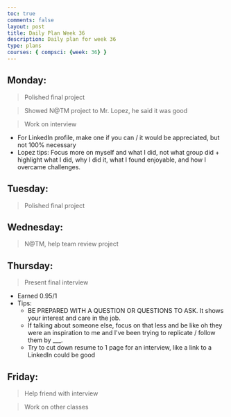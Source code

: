 ```yaml
---
toc: true
comments: false
layout: post
title: Daily Plan Week 36
description: Daily plan for week 36
type: plans
courses: { compsci: {week: 36} }
---
```


## Monday:
> Polished final project

> Showed N@TM project to Mr. Lopez, he said it was good

> Work on interview
- For LinkedIn profile, make one if you can / it would be appreciated, but not 100% necessary
- Lopez tips: Focus more on myself and what I did, not what group did + highlight what I did, why I did it, what I found enjoyable, and how I overcame challenges.

## Tuesday:
> Polished final project

## Wednesday:
> N@TM, help team review project

## Thursday:
> Present final interview
- Earned 0.95/1
- Tips:
    - BE PREPARED WITH A QUESTION OR QUESTIONS TO ASK. It shows your interest and care in the job.
    - If talking about someone else, focus on that less and be like oh they were an inspiration to me and I've been trying to replicate / follow them by ___.
    - Try to cut down resume to 1 page for an interview, like a link to a LinkedIn could be good

## Friday:
> Help friend with interview

> Work on other classes
